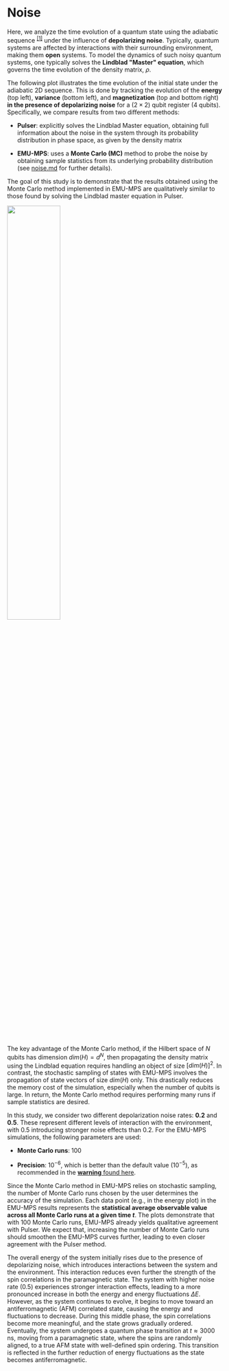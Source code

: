 # Noise

Here, we analyze the time evolution of a quantum state using the adiabatic sequence <sup>[[1]](./index.md#sequences-used)</sup> under the influence of **depolarizing noise**. Typically, quantum systems are affected by interactions with their surrounding environment, making them **open** systems. To model the dynamics of such noisy quantum systems, one typically solves the **Lindblad "Master" equation**, which governs the time evolution of the density matrix, $\rho$.

The following plot illustrates the time evolution of the initial state under the adiabatic $2\text{D}$ sequence. This is done by tracking the evolution of the **energy** (top left), **variance** (bottom left), and **magnetization** (top and bottom right) **in the presence of depolarizing noise** for a $(2\times2)$ qubit register ($4$ qubits). Specifically, we compare results from two different methods:

- **Pulser**: explicitly solves the Lindblad Master equation, obtaining full information about the noise in the system through its probability distribution in phase space, as given by the density matrix

- **EMU-MPS**: uses a **Monte Carlo (MC)** method to probe the noise by obtaining sample statistics from its underlying probability distribution (see [noise.md](../advanced/noise.md) for further details).

The goal of this study is to demonstrate that the results obtained using the Monte Carlo method implemented in EMU-MPS are qualitatively similar to those found by solving the Lindblad master equation in Pulser.

<img src="../benchmark_plots/afm_state_fidelity_with_noise.png"  width="49.7%">

The key advantage of the Monte Carlo method, if the Hilbert space of $N$ qubits has dimension $dim(H) = d^N$​, then propagating the density matrix using the Lindblad equation requires handling an object of size $[dim(H)]^2$​. In contrast, the stochastic sampling of states with EMU-MPS involves the propagation of state vectors of size $dim(H)$ only. This drastically reduces the memory cost of the simulation, especially when the number of qubits is large. In return, the Monte Carlo method requires performing many runs if sample statistics are desired.

In this study, we consider two different depolarization noise rates: **$0.2$** and **$0.5$**. These represent different levels of interaction with the environment, with $0.5$ introducing stronger noise effects than $0.2$. For the EMU-MPS simulations, the following parameters are used:

- **Monte Carlo runs**: 100

- **Precision**: $10^{-6}$, which is better than the default value ($10^{-5}$), as recommended in the [**warning** found here](../advanced/noise.md).

Since the Monte Carlo method in EMU-MPS relies on stochastic sampling, the number of Monte Carlo runs chosen by the user determines the accuracy of the simulation. Each data point (e.g., in the energy plot) in the EMU-MPS results represents the **statistical average observable value across all Monte Carlo runs at a given time $t$**. The plots demonstrate that with $100$ Monte Carlo runs, EMU-MPS already yields qualitative agreement with Pulser. We expect that, increasing the number of Monte Carlo runs should smoothen the EMU-MPS curves further, leading to even closer agreement with the Pulser method.

The overall energy of the system initially rises due to the presence of depolarizing noise, which introduces interactions between the system and the environment. This interaction reduces even further the strength of the spin correlations in the paramagnetic state. The system with higher noise rate ($0.5$) experiences stronger interaction effects, leading to a more pronounced increase in both the energy and energy fluctuations $\Delta E$. However, as the system continues to evolve, it begins to move toward an antiferromagnetic (AFM) correlated state, causing the energy and fluctuations to decrease. During this middle phase, the spin correlations become more meaningful, and the state grows gradually ordered. Eventually, the system undergoes a quantum phase transition at $t \approx 3000$ ns, moving from a paramagnetic state, where the spins are randomly aligned, to a true AFM state with well-defined spin ordering. This transition is reflected in the further reduction of energy fluctuations as the state becomes antiferromagnetic.
